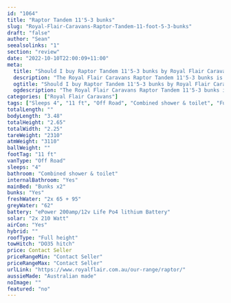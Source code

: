 ```yaml
---
id: "1064"
title: "Raptor Tandem 11'5-3 bunks"
slug: "Royal-Flair-Caravans-Raptor-Tandem-11-foot-5-3-bunks"
draft: "false"
author: "Sean"
seealsolinks: "1"
section: "review"
date: "2022-10-10T22:00:09+11:00"
meta:
  title: "Should I buy Raptor Tandem 11'5-3 bunks by Royal Flair Caravans?"
  description: "The Royal Flair Caravans Raptor Tandem 11'5-3 bunks is classed as Off Road, and sleeps 4 people. It is Australian made and comes in at 11 ft. It generally has Combined shower & toilet."
  ogtitle: "Should I buy Raptor Tandem 11'5-3 bunks by Royal Flair Caravans?"
  ogdescription: "The Royal Flair Caravans Raptor Tandem 11'5-3 bunks is classed as Off Road, and sleeps 4 people. It is Australian made and comes in at 11 ft. It generally has Combined shower & toilet."
categories: ["Royal Flair Caravans"]
tags: ["Sleeps 4", "11 ft", "Off Road", "Combined shower & toilet", "Full height", "Price Unknown", "Australian made"]
totalLength: ""
bodyLength: "3.48"
totalHeight: "2.65"
totalWidth: "2.25"
tareWeight: "2310"
atmWeight: "3110"
ballWeight: ""
footTag: "11 ft"
vanType: "Off Road"
sleeps: "4"
bathroom: "Combined shower & toilet"
internalBathroom: "Yes"
mainBed: "Bunks x2"
bunks: "Yes"
freshWater: "2x 65 + 95"
greyWater: "62"
battery: "ePower 200amp/12v Life Po4 lithium Battery"
solar: "2x 210 Watt"
airCon: "Yes"
hybrid: ""
roofType: "Full height"
towHitch: "DO35 hitch"
price: Contact Seller
priceRangeMin: "Contact Seller"
priceRangeMax: "Contact Seller"
urlLink: "https://www.royalflair.com.au/our-range/raptor/"
aussieMade: "Australian made"
noImage: ""
featured: "no"
---
```

